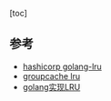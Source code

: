 [toc]

## 参考
- [hashicorp golang-lru](https://github.com/hashicorp/golang-lru/blob/master/lru.go)
- [groupcache lru](https://github.com/golang/groupcache/blob/master/sinks.go)
- [golang实现LRU](http://www.cnblogs.com/brave-xin/p/10419683.html)
